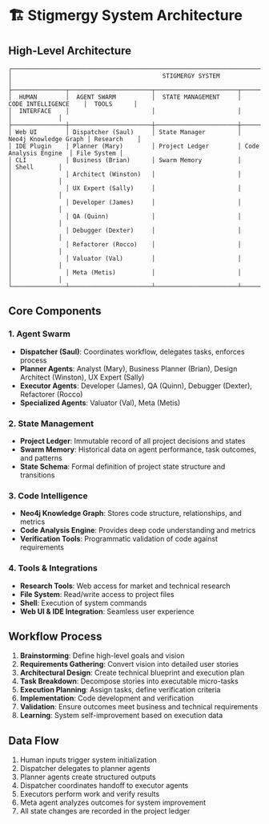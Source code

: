 # 🏗️ Stigmergy System Architecture

## High-Level Architecture

```
┌─────────────────────────────────────────────────────────────────────────────────────────────────────┐
│                                          STIGMERGY SYSTEM                                           │
├───────────────┬───────────────────────┬───────────────────────┬───────────────────────┬─────────────┤
│  HUMAN        │  AGENT SWARM          │  STATE MANAGEMENT     │  CODE INTELLIGENCE    │  TOOLS      │
│  INTERFACE    │                       │                       │                       │             │
├───────────────┼───────────────────────┼───────────────────────┼───────────────────────┼─────────────┤
│ Web UI        │ Dispatcher (Saul)     │ State Manager         │ Neo4j Knowledge Graph │ Research    │
│ IDE Plugin    │ Planner (Mary)        │ Project Ledger        │ Code Analysis Engine  │ File System │
│ CLI           │ Business (Brian)      │ Swarm Memory          │                       │ Shell       │
│               │ Architect (Winston)   │                       │                       │             │
│               │ UX Expert (Sally)     │                       │                       │             │
│               │ Developer (James)     │                       │                       │             │
│               │ QA (Quinn)            │                       │                       │             │
│               │ Debugger (Dexter)     │                       │                       │             │
│               │ Refactorer (Rocco)    │                       │                       │             │
│               │ Valuator (Val)        │                       │                       │             │
│               │ Meta (Metis)          │                       │                       │             │
└───────────────┴───────────────────────┴───────────────────────┴───────────────────────┴─────────────┘
```

## Core Components

### 1. Agent Swarm

- **Dispatcher (Saul)**: Coordinates workflow, delegates tasks, enforces process
- **Planner Agents**: Analyst (Mary), Business Planner (Brian), Design Architect (Winston), UX Expert (Sally)
- **Executor Agents**: Developer (James), QA (Quinn), Debugger (Dexter), Refactorer (Rocco)
- **Specialized Agents**: Valuator (Val), Meta (Metis)

### 2. State Management

- **Project Ledger**: Immutable record of all project decisions and states
- **Swarm Memory**: Historical data on agent performance, task outcomes, and patterns
- **State Schema**: Formal definition of project state structure and transitions

### 3. Code Intelligence

- **Neo4j Knowledge Graph**: Stores code structure, relationships, and metrics
- **Code Analysis Engine**: Provides deep code understanding and metrics
- **Verification Tools**: Programmatic validation of code against requirements

### 4. Tools & Integrations

- **Research Tools**: Web access for market and technical research
- **File System**: Read/write access to project files
- **Shell**: Execution of system commands
- **Web UI & IDE Integration**: Seamless user experience

## Workflow Process

1. **Brainstorming**: Define high-level goals and vision
2. **Requirements Gathering**: Convert vision into detailed user stories
3. **Architectural Design**: Create technical blueprint and execution plan
4. **Task Breakdown**: Decompose stories into executable micro-tasks
5. **Execution Planning**: Assign tasks, define verification criteria
6. **Implementation**: Code development and verification
7. **Validation**: Ensure outcomes meet business and technical requirements
8. **Learning**: System self-improvement based on execution data

## Data Flow

1. Human inputs trigger system initialization
2. Dispatcher delegates to planner agents
3. Planner agents create structured outputs
4. Dispatcher coordinates handoff to executor agents
5. Executors perform work and verify results
6. Meta agent analyzes outcomes for system improvement
7. All state changes are recorded in the project ledger
